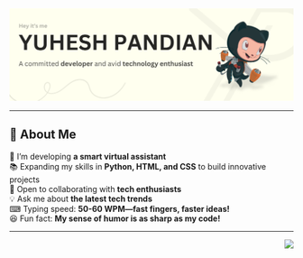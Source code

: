 <div align="center">
  <img src="Github-Banner.png" alt="Profile Banner">
</div>

---

## 🚀 About Me

🤖 I’m developing **a smart virtual assistant**  
📚 Expanding my skills in **Python, HTML, and CSS** to build innovative projects  
🤝 Open to collaborating with **tech enthusiasts**  
💡 Ask me about **the latest tech trends**  
⌨ Typing speed: **50-60 WPM—fast fingers, faster ideas!**  
😆 Fun fact: **My sense of humor is as sharp as my code!** 
 

---

<img align="right" src="https://komarev.com/ghpvc/?username=YuheshPandian&style=flat&color=333333&abbreviated=true" height="23px">

